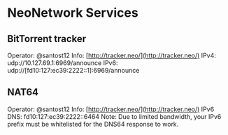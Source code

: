 # NeoNetwork Services

## BitTorrent tracker
Operator: @santost12
Info: [http://tracker.neo/](http://tracker.neo/)
IPv4: udp://10.127.69.1:6969/announce
IPv6: udp://[fd10:127:ec39:2222::1]:6969/announce

## NAT64
Operator: @santost12
Info: [http://tracker.neo/](http://tracker.neo/)
IPv6 DNS: fd10:127:ec39:2222::6464
Note: Due to limited bandwidth, your IPv6 prefix must be whitelisted for the DNS64 response to work.

